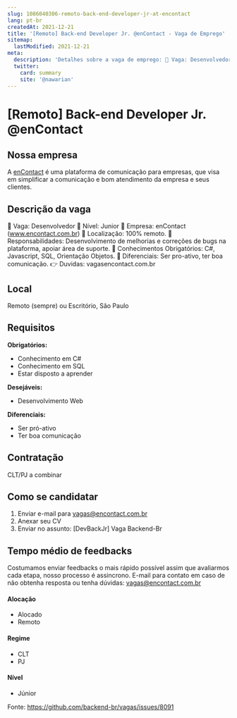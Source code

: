 ```yaml
---
slug: 1086040306-remoto-back-end-developer-jr-at-encontact
lang: pt-br
createdAt: 2021-12-21
title: '[Remoto] Back-end Developer Jr. @enContact - Vaga de Emprego'
sitemap:
  lastModified: 2021-12-21
meta:
  description: 'Detalhes sobre a vaga de emprego: 👔 Vaga: Desenvolvedor 💼 Nível: Junior 🏣 Empresa: enContact (www.encontact.com.br) 📍 Localização: 100% remoto. 🧐 Responsabilidades: Desenvolvimento de melhorias e correções de bugs na plataforma, apoiar área de suporte. 🧠 Conhecimentos Obrigatórios: C#, Javascript, SQL, Orientação Objetos. 🧠 Diferenciais: Ser pro-ativo, ter boa comunicação. 👉 Duvidas: vagas<arroba>encontact.com.br'
  twitter:
    card: summary
    site: '@nawarian'
---
```


# [Remoto] Back-end Developer Jr. @enContact

## Nossa empresa

A [enContact](https://encontact.com.br)  é uma plataforma de comunicação para empresas, que visa em simplificar a comunicação e bom atendimento da empresa e seus clientes.

## Descrição da vaga

👔 Vaga: Desenvolvedor
💼 Nível: Junior
🏣 Empresa: enContact (www.encontact.com.br)
📍 Localização: 100% remoto.
🧐 Responsabilidades: Desenvolvimento de melhorias e correções de bugs na plataforma, apoiar área de suporte.
🧠 Conhecimentos Obrigatórios: C#, Javascript, SQL, Orientação Objetos.
🧠 Diferenciais: Ser pro-ativo, ter boa comunicação.
👉 Duvidas: vagas<arroba>encontact.com.br

## Local

Remoto (sempre) ou Escritório, São Paulo

## Requisitos

**Obrigatórios:**
- Conhecimento em C#
- Conhecimento em SQL
- Estar disposto a aprender

**Desejáveis:**
- Desenvolvimento Web

**Diferenciais:**
- Ser pró-ativo
- Ter boa comunicação

## Contratação

CLT/PJ a combinar

## Como se candidatar

1. Enviar e-mail para vagas@encontact.com.br
2. Anexar seu CV 
3. Enviar no assunto: [DevBackJr] Vaga Backend-Br

## Tempo médio de feedbacks

Costumamos enviar feedbacks o mais rápido possível assim que avaliarmos cada etapa, nosso processo é assincrono.
E-mail para contato em caso de não obtenha resposta ou tenha dúvidas: vagas@encontact.com.br

#### Alocação
- Alocado
- Remoto

#### Regime
- CLT
- PJ

#### Nível
- Júnior


Fonte: https://github.com/backend-br/vagas/issues/8091